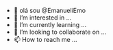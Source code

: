 - 👋 olá sou @EmanueliEmo
- 👀 I’m interested in ...
- 🌱 I’m currently learning ...
- 💞️ I’m looking to collaborate on ...
- 📫 How to reach me ...

<!---
EmanueliEmo/EmanueliEmo is a ✨ special ✨ repository because its `README.md` (this file) appears on your GitHub profile.
You can click the Preview link to take a look at your changes.
--->
